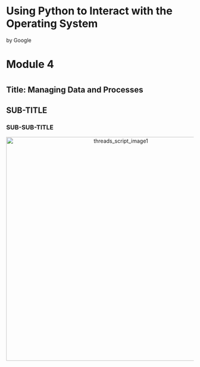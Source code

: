 Using Python to Interact with the Operating System
==================================================

by Google

# Module 4
#
## Title: Managing Data and Processes

## SUB-TITLE

### SUB-SUB-TITLE

<p align="center">
  <a href="javascript:void(0)" rel="noopener">
	 <img width=600px  src="notesImages/threads_script_image1.png" alt="threads_script_image1"></a>
</p>
